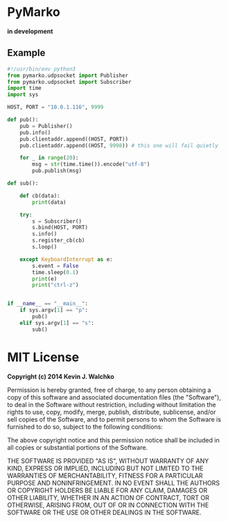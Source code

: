 # PyMarko

**in development**

## Example

``` python
#!/usr/bin/env python3
from pymarko.udpsocket import Publisher
from pymarko.udpsocket import Subscriber
import time
import sys

HOST, PORT = "10.0.1.116", 9999

def pub():
    pub = Publisher()
    pub.info()
    pub.clientaddr.append((HOST, PORT))
    pub.clientaddr.append((HOST, 9998)) # this one will fail quietly

    for _ in range(20):
        msg = str(time.time()).encode("utf-8")
        pub.publish(msg)

def sub():

    def cb(data):
        print(data)

    try:
        s = Subscriber()
        s.bind(HOST, PORT)
        s.info()
        s.register_cb(cb)
        s.loop()

    except KeyboardInterrupt as e:
        s.event = False
        time.sleep(0.1)
        print(e)
        print("ctrl-z")


if __name__ == "__main__":
    if sys.argv[1] == "p":
        pub()
    elif sys.argv[1] == "s":
        sub()
```

# MIT License

**Copyright (c) 2014 Kevin J. Walchko**

Permission is hereby granted, free of charge, to any person obtaining a copy
of this software and associated documentation files (the "Software"), to deal
in the Software without restriction, including without limitation the rights
to use, copy, modify, merge, publish, distribute, sublicense, and/or sell
copies of the Software, and to permit persons to whom the Software is
furnished to do so, subject to the following conditions:

The above copyright notice and this permission notice shall be included in all
copies or substantial portions of the Software.

THE SOFTWARE IS PROVIDED "AS IS", WITHOUT WARRANTY OF ANY KIND, EXPRESS OR
IMPLIED, INCLUDING BUT NOT LIMITED TO THE WARRANTIES OF MERCHANTABILITY,
FITNESS FOR A PARTICULAR PURPOSE AND NONINFRINGEMENT. IN NO EVENT SHALL THE
AUTHORS OR COPYRIGHT HOLDERS BE LIABLE FOR ANY CLAIM, DAMAGES OR OTHER
LIABILITY, WHETHER IN AN ACTION OF CONTRACT, TORT OR OTHERWISE, ARISING FROM,
OUT OF OR IN CONNECTION WITH THE SOFTWARE OR THE USE OR OTHER DEALINGS IN THE
SOFTWARE.

